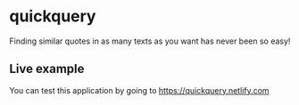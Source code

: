 # quickquery
Finding similar quotes in as many texts as you want has never been so easy!

## Live example
You can test this application by going to https://quickquery.netlify.com
